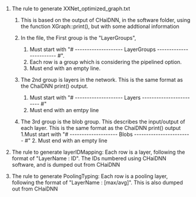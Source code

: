 1. The rule to generate XXNet_optimized_graph.txt
    1. This is based on the output of CHaiDNN, in the software folder, using the function XGraph::print(), but with some addtional information

    2. In the file, the First group is the "LayerGroups", 
        1. Must start with "# -------------------- LayerGroups ------------------------ #".
        2. Each row is a group which is considering the pipelined option.
        3. Must end with an empty line.

    3. The 2nd group is layers in the network. This is the same format as the ChaiDNN print() output.
        1. Must start with "# -------------------- Layers ------------------------ #"
        2. Must end with an emtpy line

    4. The 3rd group is the blob group. This describes the input/output of each layer. This is the same format as the ChaiDNN print() output
        1.Must start with "# -------------------- Blobs ------------------------ #"
        2. Must end with an empty line

2. The rule to generate layerIDMapping:
    Each row is a layer, following the format of "LayerName : ID". The IDs numbered using CHaiDNN software, and is dumped out from CHaiDNN

3. The rule to generate PoolingTyping:
    Each row is a pooling layer, following the format of "LayerName : [max/avg]". This is also dumped out from CHaiDNN
